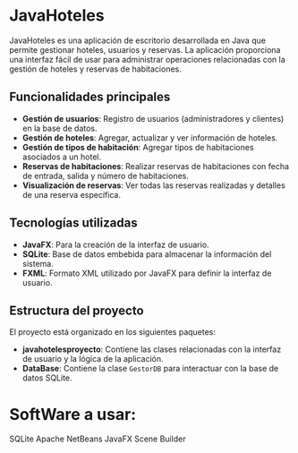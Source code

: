 # JavaHoteles

JavaHoteles es una aplicación de escritorio desarrollada en Java que permite gestionar hoteles, usuarios y reservas. La aplicación proporciona una interfaz fácil de usar para administrar operaciones relacionadas con la gestión de hoteles y reservas de habitaciones.

## Funcionalidades principales

- **Gestión de usuarios**: Registro de usuarios (administradores y clientes) en la base de datos.
- **Gestión de hoteles**: Agregar, actualizar y ver información de hoteles.
- **Gestión de tipos de habitación**: Agregar tipos de habitaciones asociados a un hotel.
- **Reservas de habitaciones**: Realizar reservas de habitaciones con fecha de entrada, salida y número de habitaciones.
- **Visualización de reservas**: Ver todas las reservas realizadas y detalles de una reserva específica.

## Tecnologías utilizadas

- **JavaFX**: Para la creación de la interfaz de usuario.
- **SQLite**: Base de datos embebida para almacenar la información del sistema.
- **FXML**: Formato XML utilizado por JavaFX para definir la interfaz de usuario.

## Estructura del proyecto

El proyecto está organizado en los siguientes paquetes:

- **javahotelesproyecto**: Contiene las clases relacionadas con la interfaz de usuario y la lógica de la aplicación.
- **DataBase**: Contiene la clase `GestorDB` para interactuar con la base de datos SQLite.
# SoftWare a usar:
 SQLite
 Apache NetBeans
 JavaFX
 Scene Builder
